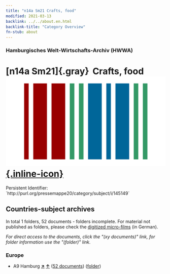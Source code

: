 ```yaml
---
title: "n14a Sm21 Crafts, food"
modified: 2021-03-13
backlink: ../../about.en.html
backlink-title: "Category Overview"
fn-stub: about
---
```


### Hamburgisches Welt-Wirtschafts-Archiv (HWWA)

# [n14a Sm21]{.gray}&#8201; Crafts, food &#160; [![Wikidata](/images/Wikidata-logo.svg "Wikidata"){.inline-icon}](http://www.wikidata.org/entity/Q104710688)

<div class="hint">Persistent Identifier: `http://purl.org/pressemappe20/category/subject/i/145149`</div>







## Countries-subject archives





In total 1 folders, 52 documents - folders incomplete.
For material not published as folders, please check the [digitized micro-films](/film/h1_sh.de.html) (in German).

_For direct access to the documents, click the "(xy documents)" link, for folder information use the "(folder)" link._



### Europe

- A9 Hamburg [**&nearr;**](../../../geo/i/140905/about.en.html "Hamburg (all folders)") [**&uarr;**](../../../geo/about.en.html#A9 "Country category system") (<a href="https://pm20.zbw.eu/iiifview/folder/sh/140905,145149" title="about: Hamburg : Crafts, food" target="_blank">52 documents</a>) ([folder](../../../../folder/sh/1409xx/140905/1451xx/145149/about.en.html))








